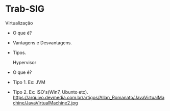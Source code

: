# Trab-SIG

  Virtualização

- O que é?
- Vantagens e Desvantagens.
- Tipos.

  Hypervisor

- O que é?
- Tipo 1.
    Ex: JVM
- Tipo 2.
    Ex: ISO's(Win7, Ubunto etc).  
https://arquivo.devmedia.com.br/artigos/Allan_Romanato/JavaVirtualMachine/JavaVirtualMachine2.jpg
